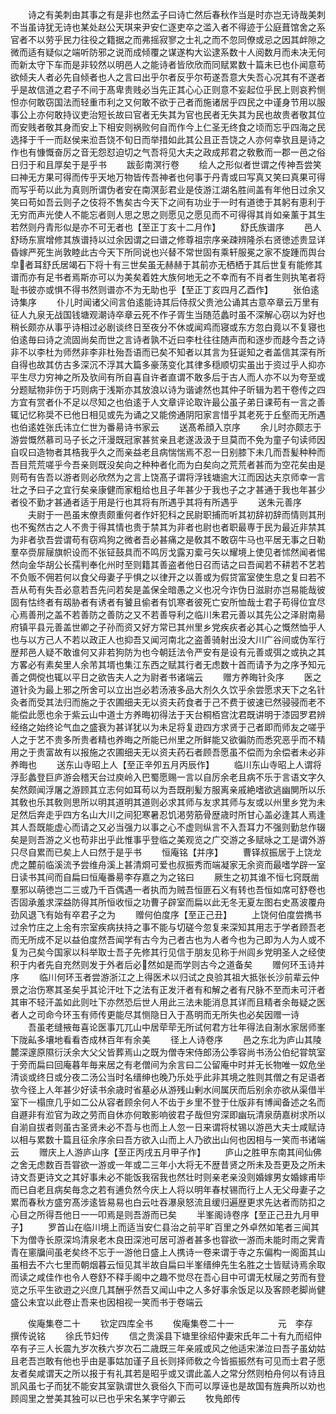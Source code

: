 <!-- { "loadSidebar": true } -->
　　诗之有美刺由其事之有是非也然孟子曰诗亡然后春秋作当是时亦岂无诗哉美刺不当虽诗犹无诗也某处赵公天琪来尹安仁逐吏卒之滥入者不得迹于公庭葺馆舍之系官者不以劳乎民力往役之籍据之而弗摇寂寥之士礼之而不忽同僚或忌之因其衅隙之微而适有疑似之端听防邪之说而成倾覆之谋遂构大讼逮系数十人阅数月而未决无何而新太守下车而是非较然以明邑人之能诗者皆欣欣而同赋累数十篇未已也仆闻意苟欲倾夫人者必先自倾者也人之言曰出乎尔者反乎尔苟遂吾意大失吾心况其有不遂者乎是故信道之君子不间于髙卑贵贱必当先正其心心正则意不妄起位乎民上则哀矜恻怛亦何敢窃国法而轻重市利之又何敢不欲于己者而施诸居乎四民之中谨身节用以服事公上亦何敢持议吏治短长故曰官者无失其为官也民者无失其为民也故贵者敬其位而安贱者敬其身而安上下相安则祸败何自而作今上仁圣无终食之顷而忘乎四海之民选择于千一而赵侯来涖吾饶不旬日而举措如此其公且正吾饶之人亦何幸欤且是诗之作也有慷慨奋厉之音无怨怼迫切之气吾将见大夫之政成邦君之敎敷而一郡一邑之俗日归于和且厚矣于是乎书
　　跋彭南溟行卷
　　绘人之形似者世谓之传神吾尝笑曰神无方果可得而传乎天地万物皆传吾神者也何事于丹青或曰写真又笑曰真果可得而写乎苟以此为真则所谓伪者安在南溟彭君业是伎游江湖名胜间盖有年他日过余又笑曰苟如吾云则子之伎将不售矣古今天下之间有功业于一时有道徳于其躬有恵利于无穷而声光使人不能忘者则人思之思之则愿见之愿见而不可得得其肖如亲薰于其生若然则丹青形似是亦不可无者也【至正丁亥十二月作】
　　舒氏族谱序
　　邑人舒旸东賔增修其族谱持以过余因谓之曰谱之修尊祖宗序亲疎辨隆杀右贤徳述贵显详昏嫁严死生尚敦睦此古今天下所同说也兴替不常世固有乘轩服冕之家不旋踵而舆台皁者耳舒氏居竭石下将十有三世矣虽无赫赫于其前亦无栖栖于其后世复有能修其谱而亦有足书者焉斯亦可以为美矣着姓大族何地无之不幸而有不肖者生则执笔者将耻书彼亦或惧不得书然则谱亦不为无助也乎【至正丁亥四月乙酉作】
　　张伯逺诗集序
　　仆儿时闻诸父间言伯逺能诗其后侍叔父贵池公诵其古意卒章云万里有征人九泉无战国钱塘观潮诗卒章云死不作子胥生当随范蠡时虽不深解心窃以为好也稍长颇亦从事乎诗相过必剧谈终日至夜分不休或闻鸡而寝或东方忽白竟以不复寝也伯逺毎曰诗之流固尚矣而世之言诗者孰不近曰李杜往往随声而和逐步而趍今吾之诗非不以李杜为师然非李非杜殆吾语而已矣不知者以其言为狂诞知之者盖信其深有所自得也故其仿古多深沉不浮其大篇多豪荡变化其律多穏顺切实虽出于资过乎人抑亦平生尽力穷神之所及欤间有所自喜自许者直谓不敢多后于古人而人亦不以为夸至或分题赋物非伤于巧则病于浅斯亦其放浪以诗为谐谑然也其仲子昕辑为若干卷传之四方宜有赏者仆不足以尽知之也伯逺于人文章评论取许最公虽子弟日课苟有一言之善辄记忆称奨不已他日相见或先为诵之又能傍通阴阳家言惜乎其老死于丘壑而无所遇也伯逺姓张氏讳立仁世为番昜诗书家云
　　送髙希顔入京序
　　余儿时亦颇志于游尝慨然慕司马子长之汗漫既冠家甚贫亲且老遂汲汲于旦莫而不免为童子句读师因自叹曰造物者其梏我乎久之而亲益老且病惴惴焉不忍一日别膝下未几而吾髪种种而吾目荒荒嗟乎今吾亲则既没矣向之种种者化而为白矣向之荒荒者甚而为空花矣由是则苟有告吾以游者则必欣然为之言上饶髙子谓将浮钱塘逾大江而因达夫京师幸一言壮之予曰子之宜行矣亲康健而家粗给也且子年甚少于我也子之才甚通于我也年甚少者役不勤才甚通者适于用是行也其将有所遇乎其将有所遇乎
　　送朱元善序
　　夫尉于一邑虽末僚责颇重何者作奸犯科之民尉职捕而听其初辞初辞而情则其刑也不寃然古之人不贵于得其情也贵于禁其为非者也尉也者职最専于民为最近非禁其为非者欤吾尝谓苟有窃鸡狗之微者吾必甚痛之是敎其不敢窃牛马也平居无事之日勒羣卒赍屝屦旗帜设而不张钲鼓具而不鸣厉戈露刃槖弓矢以耀境上使见者怵然闻者惕然向金华胡公长孺判奉化州时至则籍其善盗者他日召而诘之曰吾闻若不耕若不艺若不负贩不佣若何以食父母妻子乎惧之以律开之以善或为假贷富室使生息之复曰若不吾从苟有失吾必意若吾先问若矣是盖保全暗愚之义也况今诈伪日滋尉亦岂易能哉彼固有怙终者有刼胁者有诱者有饕且偷者有饥寒者彼死亡安所恤哉士君子苟得位宜尽心焉善刑之盖不若善防之善防之又不若善导利之临川朱君元善以其先公之泽尉南昜府镇平县元善盖世卿之子孙而资又好方常已其州里乡党疾疢者必其心之慨然恤乎人也与以方己人不若以政正人也抑吾又闻河南北之盗善骑射出没大川广谷间或伪军行歴邦邑人疑不敢谁何又非若狗防为也今朝廷法令严安有是设有元善或弭之或执之其方畧必有素矣里人余芾其壻也集江东西之赋其行者无虑数十首而请予为之序予知元善之倜傥也辄以平日之欲告夫人之为尉者书诸端云
　　赠方养晦针灸序
　　医之道针灸为最上邪之所舍可以立出岂必若汤液多品大剂久久饮乎余尝愿求天下之名针灸者而受其法归而施之于农圃细夫无以资夫药食者于己不费于彼速已然骎骎而老不能偿此愿也余于紫云山中道士方养晦初得法于天台桐栢宫沈君既讲明于漆园罗君辨经络之始终论气血之盛衰为甚详犹以为未足将复逰四方求贤于己者即而师友之嗟乎人之于艺不贵多所贵者精也养晦之所能已州里之所鲜能又欲徧防而悉究恶乎而不精用之于贵富故有以报施之农圃细夫无以资夫药石者顾吾愿虽不偿而为余偿者未必非养晦也
　　送东山寺昭上人【至正辛夘五月丙辰作】
　　临川东山寺昭上人谓将浮彭蠡登巨庐游会稽天台过庾岭入巴蜀愿赐一言以自厉余老且病不乐于言语文字久矣然颇闻浮屠之游顾其立志何如耳苟以为吾既削髪方服离亲戚絶嗜欲逃幽閴所以乐其敎也乐其敎则思所以明其道明其道则必求其师与友求其师与友或以州里乡党为未足然后奔走乎四方名山大川之间犯寒暑忍饥渇劳筋骨歴歳时所甘心盖必逢其人焉逢其人吾既能虚心而请之又必当强力以事之心不虚则纵言不入吾耳力不强则勤怠作辍矣是则吾游之义也苟非出乎此惟事乎登临之美观览之广交游之多赋咏之工是谓外游只尽自累而已矣上人曰然于是乎书
　　恒庵铭【并序】
　　曹铎叔振居于上饶龙虎之麓前临溪流予尝维舟溪上甚清烱可爱也叔振秀而端凝家无余资而最嗜学辟一室日读书其间而自扁曰恒庵番昜李存嘉之为之铭曰
　　厥生之初其谁不恒七窍既凿羣邪以萌徳岂二三或乃千百偶遇一者执而为贼吾恒匪石义有转也吾恒如席可舒卷也否固承羞求深益防得其所恒收恒之功曹子辟室而扁以此无冬无夏左图右史髙波覆舟劲风退飞有始有卒君子之为
　　赠何伯度序【至正己丑】
　　上饶何伯度尝擕书过余竹庄之上余有宗室疾病扶持之事不能与切磋今忽复来深知其用志于学者顾吾老而无所成不足以益伯度然吾闻学有古今为己者古也为人者今也为己即为人为人或不复为己矣今国家以科举取士吾子先修其行见信于朋友见称于州闾乡党明圣人之经使积于内者先自充然则发于外者后必然如是而学则古今之道备矣
　　赠何环玉诗并序
　　临川何环玉者尝游浙江之上得医术以归试之良验其祖大抵张长沙前辈云仲景之治伤寒其圣矣乎其论汗吐下之法有正发汗者有和解之者有尺脉不至而未可汗者其审不轻汗盖如此则吐下亦然恐后世人用此三法未能消息其详而且精者余毎疑之医者人之司命今环玉有师传更能尽其恻隐日入于髙明而无所失也必矣因赠一诗
　　吾虽老缝掖毎喜论医事兀兀山中居荦荦无所试何君方壮年得法自淛水家居师峯下陇畆多壤地看看杏成林百年有余美
　　径上人诗卷序
　　邑之东北为庐山其陵麓深邃原隰衍沃余大父父皆葬焉山之既为僧寺宋侍郎汤公季容尚书汤公伯纪甞筑室于旁而扁曰回庵暮年毎来居之有老僧间为余言曰二公留庵中时并无长物唯一奴危坐清谈或终日或分夜二汤公当时名缙绅也晚乃乐处乎此非其境之胜则其僧之有足语者欤今径上人年甚少好读书余歳时省墓必从游残山剰水间属厌而后别余亦欲从渠借半室下一榻庶几乎如二公从容者顾余何人不齿于乡里不登于仕版非有博闻备述之名而自遯非有涖官为政之劳而自休亦何敢影响彼君子哉但穷深即幽玩清泉荫嘉树求所以自湔自拔者则虽古圣贤未必不吾与也而上人忽一日来谓将杖锡以游邑大夫士咸赋诗以相与累数十篇且征余序余曰吾方欲入山而上人乃欲出山何也因相与一笑而书诸端云
　　赠庆上人游庐山序【至正丙戌五月甲子作】
　　庐山之胜甲东南其间仙佛之舍无虑数百吾甞欲一游或一年或二三年小大将无不歴昔贤之所未及吾更及之所未诗文吾更诗文之其好事未必不能饭我宿我也然壮时则亲老亲没则婚嫁男女婚嫁甫毕而已自老且病矣毎念之若有逋负然今庆上人将以明年春杖锡而行上人无父母妻子之累而春秋方盛穷髙涉逺皆易易也白云吐吞瀑泉怒流且缓归遍歴更求先达者而防扣之心目之所得吾他日一一叩焉是则吾游而已矣
　　半峯阁诗卷序【至正己丑九月甲子】
　　罗首山在临川境上而适当安仁县治之前平旷百里之外卓然如笔者三闻其下为僧寺长原深坞清泉老木良田深池可居可游者甚多也甞欲一游而未能时雨之霁青青在窻牖间虽老矣终不忘于一游他日盛上人携诗一卷来谓于寺之东偏构一阁面其山虽相去不六七里而朝烟暮云恒见其半故自扁曰半峯缙绅先生名胜之士皆赋诗焉余取而读之咸佳作也令人卷舒不释手阁中之趣不觉尽在吾心目中可谓无杖屦之劳而有登览之乐平生欲逰之兴庶几其酬乎然吾又闻山中之人多好事余饭足以及客顾老脚尚健盛公未宜以此卷止吾来也因相视一笑而书于卷端云







　　俟庵集卷二十
　　钦定四库全书
　　俟庵集卷二十一　　　　　元　李存　撰传说铭
　　徐氏节妇传
　　信之贵溪县下塘里徐绍仲妻宋氏年二十有九而绍仲卒有子三人长震九岁次秩六岁次石二歳既三年亲戚或风之他适宋涕泣曰吾子虽幼姑且老吾岂敢有他也乎由是事姑加谨子且长则择师敎之今皆振振然有可见而士君子愿友者矣咸谓天之所以报于有礼其若是昭乎或又谓此盖人之常分然则柏舟何以有诗且凯风虽七子而犹不能安其室孰谓世久衰俗久下而可以厚诬也是故国有旌典所以劝也顾闾里之誉美其独可以已也乎宋名某字守卿云
　　牧鳬郎传
